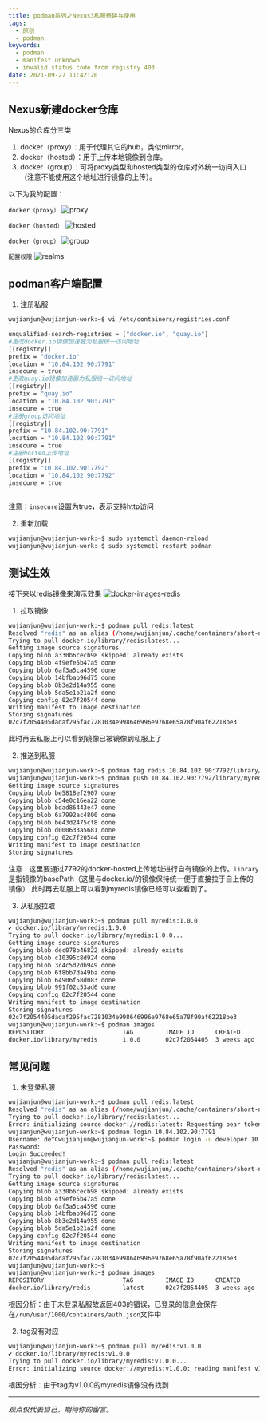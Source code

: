 ```yaml
---
title: podman系列之Nexus3私服搭建与使用
tags:
  - 原创
  - podman
keywords:
  - podman
  - manifest unknown
  - invalid status code from registry 403
date: 2021-09-27 11:42:20
---
```


## Nexus新建docker仓库
Nexus的仓库分三类
1. docker（proxy）：用于代理其它的hub，类似mirror。
2. docker（hosted）：用于上传本地镜像到仓库。
3. docker（group）：可将proxy类型和hosted类型的仓库对外统一访问入口（注意不能使用这个地址进行镜像的上传）。

以下为我的配置：

`docker（proxy）`
![proxy](/images/docker-proxy.png)

`docker（hosted）`
![hosted](/images/docker-hosted.png)

`docker（group）`
![group](/images/docker-group.png)

`配置权限`
![realms](/images/docker-realms.png)

## podman客户端配置

1. 注册私服

```bash
wujianjun@wujianjun-work:~$ vi /etc/containers/registries.conf
`
unqualified-search-registries = ["docker.io", "quay.io"]
#更改docker.io镜像加速器为私服统一访问地址
[[registry]]
prefix = "docker.io"
location = "10.84.102.90:7791"
insecure = true
#更改quay.io镜像加速器为私服统一访问地址
[[registry]]
prefix = "quay.io"
location = "10.84.102.90:7791"
insecure = true
#注册group访问地址
[[registry]]
prefix = "10.84.102.90:7791"
location = "10.84.102.90:7791"
insecure = true
#注册hosted上传地址
[[registry]]
prefix = "10.84.102.90:7792"
location = "10.84.102.90:7792"
insecure = true
`
```
注意：`insecure`设置为true，表示支持http访问

2. 重新加载

```bash
wujianjun@wujianjun-work:~$ sudo systemctl daemon-reload
wujianjun@wujianjun-work:~$ sudo systemctl restart podman
```
## 测试生效

接下来以redis镜像来演示效果
![docker-images-redis](/images/docker-images-redis.png)

1. 拉取镜像

```bash
wujianjun@wujianjun-work:~$ podman pull redis:latest
Resolved "redis" as an alias (/home/wujianjun/.cache/containers/short-name-aliases.conf)
Trying to pull docker.io/library/redis:latest...
Getting image source signatures
Copying blob a330b6cecb98 skipped: already exists  
Copying blob 4f9efe5b47a5 done  
Copying blob 6af3a5ca4596 done  
Copying blob 14bfbab96d75 done  
Copying blob 8b3e2d14a955 done  
Copying blob 5da5e1b21a2f done  
Copying config 02c7f20544 done  
Writing manifest to image destination
Storing signatures
02c7f2054405dadaf295fac7281034e998646996e9768e65a78f90af62218be3
```
此时再去私服上可以看到镜像已被镜像到私服上了

2. 推送到私服

```bash
wujianjun@wujianjun-work:~$ podman tag redis 10.84.102.90:7792/library/myredis:1.0.0
wujianjun@wujianjun-work:~$ podman push 10.84.102.90:7792/library/myredis:1.0.0
Getting image source signatures
Copying blob be5818ef2907 done  
Copying blob c54e0c16ea22 done  
Copying blob bdad86443e47 done  
Copying blob 6a7992ac4800 done  
Copying blob be43d2475cf8 done  
Copying blob d000633a5681 done  
Copying config 02c7f20544 done  
Writing manifest to image destination
Storing signatures
```
注意：这里要通过7792的docker-hosted上传地址进行自有镜像的上传。`library`是指镜像的basePath（这里与docker.io/的镜像保持统一便于直接拉于自上传的镜像）
此时再去私服上可以看到myredis镜像已经可以查看到了。

3. 从私服拉取

```bash
wujianjun@wujianjun-work:~$ podman pull myredis:1.0.0
✔ docker.io/library/myredis:1.0.0
Trying to pull docker.io/library/myredis:1.0.0...
Getting image source signatures
Copying blob dec078b46822 skipped: already exists  
Copying blob c10395c8d924 done  
Copying blob 3c4c5d2db949 done  
Copying blob 6f8bb7da49ba done  
Copying blob 64906f58d083 done  
Copying blob 991f02c53ad6 done  
Copying config 02c7f20544 done  
Writing manifest to image destination
Storing signatures
02c7f2054405dadaf295fac7281034e998646996e9768e65a78f90af62218be3
wujianjun@wujianjun-work:~$ podman images
REPOSITORY                      TAG         IMAGE ID      CREATED      SIZE
docker.io/library/myredis       1.0.0       02c7f2054405  3 weeks ago  109 MB
```

## 常见问题
1. 未登录私服
```bash
wujianjun@wujianjun-work:~$ podman pull redis:latest
Resolved "redis" as an alias (/home/wujianjun/.cache/containers/short-name-aliases.conf)
Trying to pull docker.io/library/redis:latest...
Error: initializing source docker://redis:latest: Requesting bear token: invalid status code from registry 403 (Forbidden)
wujianjun@wujianjun-work:~$ podman login 10.84.102.90:7791
Username: de^Cwujianjun@wujianjun-work:~$ podman login -u developer 10.84.102.90:7791
Password:
Login Succeeded!
wujianjun@wujianjun-work:~$ podman pull redis:latest
Resolved "redis" as an alias (/home/wujianjun/.cache/containers/short-name-aliases.conf)
Trying to pull docker.io/library/redis:latest...
Getting image source signatures
Copying blob a330b6cecb98 skipped: already exists  
Copying blob 4f9efe5b47a5 done  
Copying blob 6af3a5ca4596 done  
Copying blob 14bfbab96d75 done  
Copying blob 8b3e2d14a955 done  
Copying blob 5da5e1b21a2f done  
Copying config 02c7f20544 done  
Writing manifest to image destination
Storing signatures
02c7f2054405dadaf295fac7281034e998646996e9768e65a78f90af62218be3
wujianjun@wujianjun-work:~$
wujianjun@wujianjun-work:~$ podman images
REPOSITORY                      TAG         IMAGE ID      CREATED      SIZE
docker.io/library/redis         latest      02c7f2054405  3 weeks ago  109 MB
```
根因分析：由于未登录私服故返回403的错误，已登录的信息会保存在`/run/user/1000/containers/auth.json`文件中

2. tag没有对应
```bash
wujianjun@wujianjun-work:~$ podman pull myredis:v1.0.0
✔ docker.io/library/myredis:v1.0.0
Trying to pull docker.io/library/myredis:v1.0.0...
Error: initializing source docker://myredis:v1.0.0: reading manifest v1.0.0 in 10.84.102.90:7791/library/myredis: manifest unknown: manifest unknown
```
根因分析：由于tag为v1.0.0的myredis镜像没有找到


-----

*观点仅代表自己，期待你的留言。*
